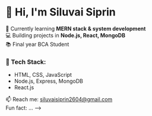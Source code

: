 

# 👋 Hi, I'm Siluvai Siprin  

🌱 Currently learning **MERN stack & system development**  
💻 Building projects in **Node.js, React, MongoDB**  
📚 Final year BCA Student  

### 🔧 Tech Stack:
- HTML, CSS, JavaScript  
- Node.js, Express, MongoDB  
- React.js  

📫 Reach me: [siluvaisiprin2604@gmail.com](mailto:siluvaisiprin2604@gmail.com)  
Fun fact: ...
-->
